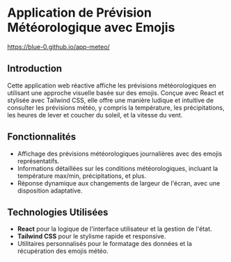 # Application de Prévision Météorologique avec Emojis
https://blue-0.github.io/app-meteo/
## Introduction

Cette application web réactive affiche les prévisions météorologiques en utilisant une approche visuelle basée sur des emojis. Conçue avec React et stylisée avec Tailwind CSS, elle offre une manière ludique et intuitive de consulter les prévisions météo, y compris la température, les précipitations, les heures de lever et coucher du soleil, et la vitesse du vent.

## Fonctionnalités

- Affichage des prévisions météorologiques journalières avec des emojis représentatifs.
- Informations détaillées sur les conditions météorologiques, incluant la température max/min, précipitations, et plus.
- Réponse dynamique aux changements de largeur de l'écran, avec une disposition adaptative.

## Technologies Utilisées

- **React** pour la logique de l'interface utilisateur et la gestion de l'état.
- **Tailwind CSS** pour le stylisme rapide et responsive.
- Utilitaires personnalisés pour le formatage des données et la récupération des emojis météo.

